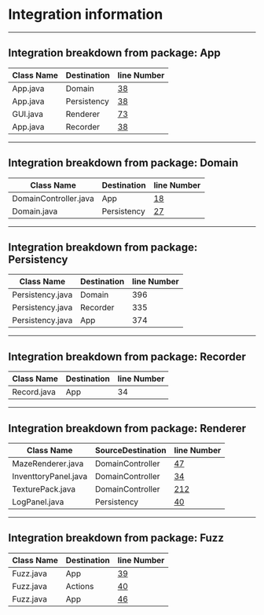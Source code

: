 # Integration information
------
## Integration breakdown from package: App
| Class Name | Destination | line Number                                               |
|------------|-------------|-----------------------------------------------------------|
| App.java   | Domain      | [38](/src/nz/ac/vuw/ecs/swen225/gp6/app/App.java#L38)     |
| App.java   | Persistency | [38](/src/nz/ac/vuw/ecs/swen225/gp6/app/App.java#L38)     |
| GUI.java   | Renderer    | [73](/src/nz/ac/vuw/ecs/swen225/gp6/app/gui/GUI.java#L73) |
| App.java   | Recorder    | [38](/src/nz/ac/vuw/ecs/swen225/gp6/app/App.java#L44)     |


------
## Integration breakdown from package: Domain
| Class Name          | Destination | line Number                                                |
|---------------------|-------------|------------------------------------------------------------|
|DomainController.java| App         | [18](/src/nz/ac/vuw/ecs/swen225/gp6/Domain/DomainAccess/DomainController.java#L18)|
|Domain.java          | Persistency | [27](/src/nz/ac/vuw/ecs/swen225/gp6/Domain/Domain.java#L27)|


------
## Integration breakdown from package: Persistency
| Class Name       | Destination | line Number |
|------------------|-------------|-------------|
| Persistency.java | Domain      | 396         |
| Persistency.java | Recorder    | 335         |
| Persistency.java | App         | 374         |


------
## Integration breakdown from package: Recorder
| Class Name | Destination | line Number |
|------------|-------------|-------------|
| Record.java| App         | 34          |


------
## Integration breakdown from package: Renderer
| Class Name           | SourceDestination | line Number                                                           |
|----------------------|-------------------|-----------------------------------------------------------------------|
| MazeRenderer.java    | DomainController  | [47](/src/nz/ac/vuw/ecs/swen225/gp6/renderer/MazeRenderer.java#L47)   |
| InventtoryPanel.java | DomainController  | [34](/src/nz/ac/vuw/ecs/swen225/gp6/renderer/InventoryPanel.java#L34) |
| TexturePack.java     | DomainController  | [212](/src/nz/ac/vuw/ecs/swen225/gp6/renderer/TexturePack.java#L212)  |
| LogPanel.java        | Persistency       | [40](/src/nz/ac/vuw/ecs/swen225/gp6/renderer/LogPanel.java#L40)       |

------
## Integration breakdown from package: Fuzz
| Class Name | Destination | line Number                                                  |
|------------|-------------|--------------------------------------------------------------|
| Fuzz.java  | App         | [39](/src/test/nz/ac/vuw/ecs/swen225/gp6/fuzz/Fuzz.java#L39) |
| Fuzz.java  | Actions     | [40](/src/test/nz/ac/vuw/ecs/swen225/gp6/fuzz/Fuzz.java#L40) |
| Fuzz.java  | App         | [46](/src/test/nz/ac/vuw/ecs/swen225/gp6/fuzz/Fuzz.java#L46) |